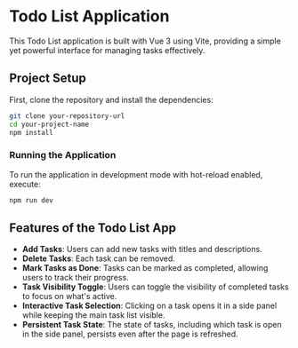 # Todo List Application

This Todo List application is built with Vue 3 using Vite, providing a simple yet powerful interface for managing tasks effectively.


## Project Setup

First, clone the repository and install the dependencies:

```sh
git clone your-repository-url
cd your-project-name
npm install
```

### Running the Application
To run the application in development mode with hot-reload enabled, execute:


```sh
npm run dev
```

## Features of the Todo List App

- **Add Tasks**: Users can add new tasks with titles and descriptions.
- **Delete Tasks**: Each task can be removed.
- **Mark Tasks as Done**: Tasks can be marked as completed, allowing users to track their progress.
- **Task Visibility Toggle**: Users can toggle the visibility of completed tasks to focus on what's active.
- **Interactive Task Selection**: Clicking on a task opens it in a side panel while keeping the main task list visible.
- **Persistent Task State**: The state of tasks, including which task is open in the side panel, persists even after the page is refreshed.
